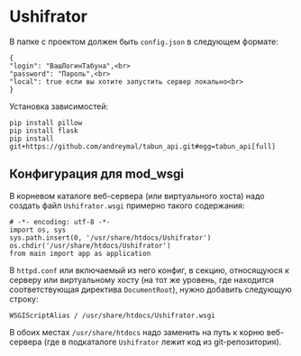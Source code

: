 # Ushifrator

В папке с проектом должен быть `config.json` в следующем формате:
```
{
"login": "ВашЛогинТабуна",<br>
"password": "Пароль",<br>
"local": true если вы хотите запустить сервер локально<br>
}
```

Установка зависимостей:
```
pip install pillow
pip install flask
pip install git+https://github.com/andreymal/tabun_api.git#egg=tabun_api[full]
```

## Конфигурация для mod_wsgi

В корневом каталоге веб-сервера (или виртуального хоста) надо
создать файл `Ushifrator.wsgi` примерно такого содержания: 
```
# -*- encoding: utf-8 -*-
import os, sys
sys.path.insert(0, '/usr/share/htdocs/Ushifrator')
os.chdir('/usr/share/htdocs/Ushifrator')
from main import app as application
```

В `httpd.conf` или включаемый из него конфиг, в секцию,
относящуюся к серверу или виртуальному хосту (на тот же уровень,
где находится соответствующая директива `DocumentRoot`),
нужно добавить следующую строку:
```
WSGIScriptAlias / /usr/share/htdocs/Ushifrator.wsgi
```

В обоих местах `/usr/share/htdocs` надо заменить на путь к корню веб-сервера
(где в подкаталоге `Ushifrator` лежит код из git-репозитория).

